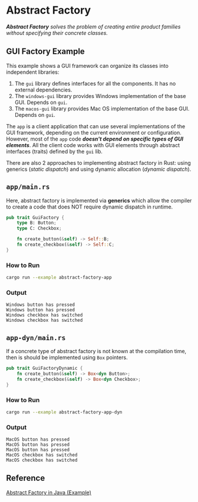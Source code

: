 # Abstract Factory

_**Abstract Factory** solves the problem of creating entire product families
without specifying their concrete classes._

## GUI Factory Example

This example shows a GUI framework can organize its classes into independent
libraries:

1. The `gui` library defines interfaces for all the components.
   It has no external dependencies.
2. The `windows-gui` library provides Windows implementation of the base GUI.
   Depends on `gui`.
3. The `macos-gui` library provides Mac OS implementation of the base GUI.
   Depends on `gui`.

The `app` is a client application that can use several implementations of the
GUI framework, depending on the current environment or configuration.
However, most of the `app` code _**doesn't depend on specific types of GUI
elements**_. All the client code works with GUI elements through abstract
interfaces (traits) defined by the `gui` lib.

There are also 2 approaches to implementing abstract factory in Rust:
using generics (_static dispatch_) and using dynamic allocation
(_dynamic dispatch_).

## `app/main.rs`

Here, abstract factory is implemented via **generics** which allow the compiler
to create a code that does NOT require dynamic dispatch in runtime.

```rust
pub trait GuiFactory {
    type B: Button;
    type C: Checkbox;

    fn create_button(&self) -> Self::B;
    fn create_checkbox(&self) -> Self::C;
}
```

### How to Run

```bash
cargo run --example abstract-factory-app
```

### Output

```
Windows button has pressed
Windows button has pressed
Windows checkbox has switched
Windows checkbox has switched
```

## `app-dyn/main.rs`

If a concrete type of abstract factory is not known at the compilation time,
then is should be implemented using `Box` pointers.

```rust
pub trait GuiFactoryDynamic {
    fn create_button(&self) -> Box<dyn Button>;
    fn create_checkbox(&self) -> Box<dyn Checkbox>;
}
```

### How to Run

```bash
cargo run --example abstract-factory-app-dyn
```

### Output

```
MacOS button has pressed
MacOS button has pressed
MacOS button has pressed
MacOS checkbox has switched
MacOS checkbox has switched
```

## Reference

[Abstract Factory in Java (Example)](https://refactoring.guru/design-patterns/abstract-factory/java/example)
